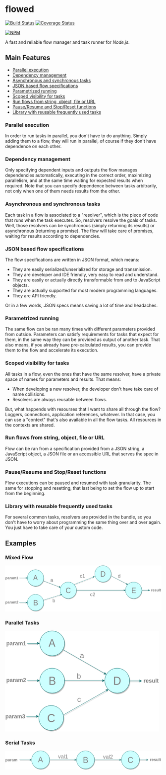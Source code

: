 # flowed
[![Build Status](https://travis-ci.org/daniel-duarte/flowed.svg?branch=master)](https://travis-ci.org/daniel-duarte/flowed)
[![Coverage Status](https://coveralls.io/repos/github/daniel-duarte/flowed/badge.svg?branch=master)](https://coveralls.io/github/daniel-duarte/flowed?branch=master)

[![NPM](https://nodei.co/npm/flowed.png?compact=true)](https://nodei.co/npm/flowed/)

A fast and reliable flow manager and task runner for *Node.js*.

## Main Features

- [Parallel execution](#parallel-execution)
- [Dependency management](#dependency-management)
- [Asynchronous and synchronous tasks](#asynchronous-and-synchronous-tasks)
- [JSON based flow specifications](#json-based-flow-specifications)
- [Parametrized running](#parametrized-running)
- [Scoped visibility for tasks](#scoped-visibility-for-tasks)
- [Run flows from string, object, file or URL](#run-flows-from-string,-object,-file-or-url)
- [Pause/Resume and Stop/Reset functions](#pause/resume-and-stop/reset-functions)
- [Library with reusable frequently used tasks](#library-with-reusable-frequently-used-tasks)


### Parallel execution

In order to run tasks in parallel, you don't have to do anything.
Simply adding them to a flow, they will run in parallel, of course if they don't have dependence on each other.


### Dependency management

Only specifying dependent inputs and outputs the flow manages dependencies automatically, executing in the correct order,
maximizing parallelism, and at the same time waiting for expected results when required.
Note that you can specify dependence between tasks arbitrarily, not only when one of them needs results from the other.


### Asynchronous and synchronous tasks

Each task in a flow is associated to a "resolver", which is the piece of code that runs when the task executes.
So, resolvers resolve the goals of tasks.
Well, those resolvers can be synchronous (simply returning its results) or asynchronous (returning a promise).
The flow will take care of promises, waiting for results according to dependencies. 


### JSON based flow specifications

The flow specifications are written in JSON format, which means:
- They are easily serialized/unserialized for storage and transmission.
- They are developer and IDE friendly, very easy to read and understand.
- They are easily or actually directly transformable from and to JavaScript objects.
- They are actually supported for most modern programming languages.
- They are API friendly.

Or in a few words, JSON specs means saving a lot of time and headaches.


### Parametrized running

The same flow can be ran many times with different parameters provided from outside.
Parameters can satisfy requirements for tasks that expect for them, in the same way they can be provided as
output of another task.
That also means, if you already have pre-calculated results, you can provide them to the flow and accelerate its execution.


### Scoped visibility for tasks

All tasks in a flow, even the ones that have the same resolver, have a private space of names for parameters and results.
That means:
- When developing a new resolver, the developer don't have take care of name collisions.
- Resolvers are always reusable between flows.

But, what happends with resourses that I want to share all through the flow?
Loggers, connections, application references, whatever.
In that case, you can use a "context" that's also available in all the flow tasks.
All resources in the contexts are shared.


### Run flows from string, object, file or URL

Flow can be ran from a specification provided from a JSON string, a JavaScript object,
a JSON file or an accessible URL that serves the spec in JSON.


### Pause/Resume and Stop/Reset functions

Flow executions can be paused and resumed with task granularity.
The same for stopping and resetting, that last being to set the flow up to start from the beginning. 


### Library with reusable frequently used tasks

For several common tasks, resolvers are provided in the bundle, so you don't have to worry about programming
the same thing over and over again.
You just have to take care of your custom code.


## Examples

### Mixed Flow
![Mixed flow example](./doc/example-mixed.png)

### Parallel Tasks
![Parallel flow example](./doc/example-parallel.png)

### Serial Tasks
![Serial flow example](./doc/example-series.png)
